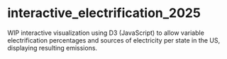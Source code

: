 # interactive_electrification_2025

WIP interactive visualization using D3 (JavaScript) to allow variable electrification percentages and sources of electricity per state in the US, displaying resulting emissions.

